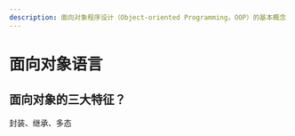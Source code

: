 ```yaml
---
description: 面向对象程序设计（Object-oriented Programming，OOP）的基本概念
---
```


# 面向对象语言

## 面向对象的三大特征？

封装、继承、多态





